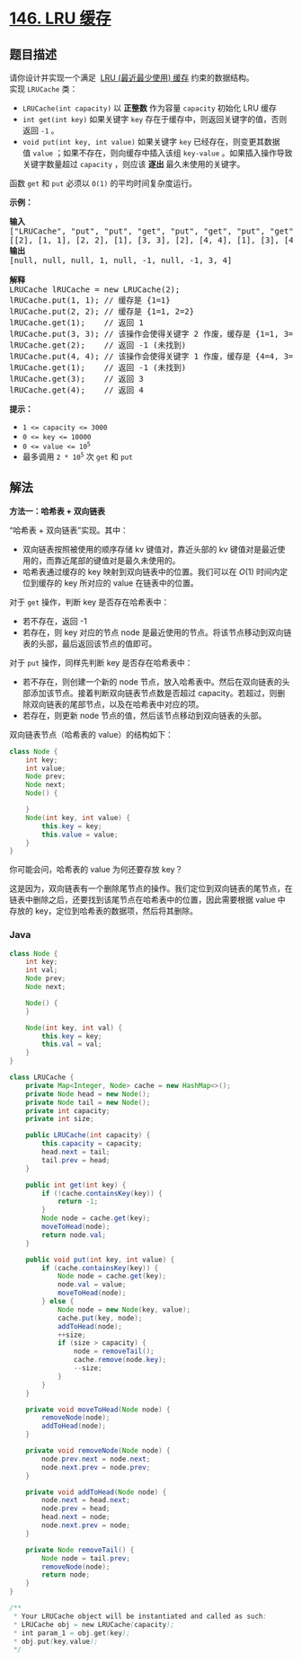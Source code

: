 # [146. LRU 缓存](https://leetcode.cn/problems/lru-cache)

## 题目描述

<div class="title__3Vvk">请你设计并实现一个满足&nbsp; <a href="https://baike.baidu.com/item/LRU" target="_blank">LRU (最近最少使用) 缓存</a> 约束的数据结构。</div>

<div class="title__3Vvk">实现 <code>LRUCache</code> 类：</div>

<div class="original__bRMd">
<div>
<ul>
	<li><code>LRUCache(int capacity)</code> 以 <strong>正整数</strong> 作为容量&nbsp;<code>capacity</code> 初始化 LRU 缓存</li>
	<li><code>int get(int key)</code> 如果关键字 <code>key</code> 存在于缓存中，则返回关键字的值，否则返回 <code>-1</code> 。</li>
	<li><code>void put(int key, int value)</code>&nbsp;如果关键字&nbsp;<code>key</code> 已经存在，则变更其数据值&nbsp;<code>value</code> ；如果不存在，则向缓存中插入该组&nbsp;<code>key-value</code> 。如果插入操作导致关键字数量超过&nbsp;<code>capacity</code> ，则应该 <strong>逐出</strong> 最久未使用的关键字。</li>
</ul>

<p>函数 <code>get</code> 和 <code>put</code> 必须以 <code>O(1)</code> 的平均时间复杂度运行。</p>
</div>
</div>

<p><strong>示例：</strong></p>

<pre>
<strong>输入</strong>
["LRUCache", "put", "put", "get", "put", "get", "put", "get", "get", "get"]
[[2], [1, 1], [2, 2], [1], [3, 3], [2], [4, 4], [1], [3], [4]]
<strong>输出</strong>
[null, null, null, 1, null, -1, null, -1, 3, 4]

<strong>解释</strong>
LRUCache lRUCache = new LRUCache(2);
lRUCache.put(1, 1); // 缓存是 {1=1}
lRUCache.put(2, 2); // 缓存是 {1=1, 2=2}
lRUCache.get(1);    // 返回 1
lRUCache.put(3, 3); // 该操作会使得关键字 2 作废，缓存是 {1=1, 3=3}
lRUCache.get(2);    // 返回 -1 (未找到)
lRUCache.put(4, 4); // 该操作会使得关键字 1 作废，缓存是 {4=4, 3=3}
lRUCache.get(1);    // 返回 -1 (未找到)
lRUCache.get(3);    // 返回 3
lRUCache.get(4);    // 返回 4
</pre>

<p><strong>提示：</strong></p>

<ul>
	<li><code>1 &lt;= capacity &lt;= 3000</code></li>
	<li><code>0 &lt;= key &lt;= 10000</code></li>
	<li><code>0 &lt;= value &lt;= 10<sup>5</sup></code></li>
	<li>最多调用 <code>2 * 10<sup>5</sup></code> 次 <code>get</code> 和 <code>put</code></li>
</ul>

## 解法

**方法一：哈希表 + 双向链表**

“哈希表 + 双向链表”实现。其中：

-   双向链表按照被使用的顺序存储 kv 键值对，靠近头部的 kv 键值对是最近使用的，而靠近尾部的键值对是最久未使用的。
-   哈希表通过缓存的 key 映射到双向链表中的位置。我们可以在 $O(1)$ 时间内定位到缓存的 key 所对应的 value 在链表中的位置。

对于 `get` 操作，判断 key 是否存在哈希表中：

-   若不存在，返回 -1
-   若存在，则 key 对应的节点 node 是最近使用的节点。将该节点移动到双向链表的头部，最后返回该节点的值即可。

对于 `put` 操作，同样先判断 key 是否存在哈希表中：

-   若不存在，则创建一个新的 node 节点，放入哈希表中。然后在双向链表的头部添加该节点。接着判断双向链表节点数是否超过 capacity。若超过，则删除双向链表的尾部节点，以及在哈希表中对应的项。
-   若存在，则更新 node 节点的值，然后该节点移动到双向链表的头部。

双向链表节点（哈希表的 value）的结构如下：

```java
class Node {
	int key;
	int value;
	Node prev;
	Node next;
	Node() {

	}
	Node(int key, int value) {
		this.key = key;
		this.value = value;
	}
}
```

你可能会问，哈希表的 value 为何还要存放 key？

这是因为，双向链表有一个删除尾节点的操作。我们定位到双向链表的尾节点，在链表中删除之后，还要找到该尾节点在哈希表中的位置，因此需要根据 value 中存放的 key，定位到哈希表的数据项，然后将其删除。

### **Java**

```java
class Node {
    int key;
    int val;
    Node prev;
    Node next;

    Node() {
    }

    Node(int key, int val) {
        this.key = key;
        this.val = val;
    }
}

class LRUCache {
    private Map<Integer, Node> cache = new HashMap<>();
    private Node head = new Node();
    private Node tail = new Node();
    private int capacity;
    private int size;

    public LRUCache(int capacity) {
        this.capacity = capacity;
        head.next = tail;
        tail.prev = head;
    }

    public int get(int key) {
        if (!cache.containsKey(key)) {
            return -1;
        }
        Node node = cache.get(key);
        moveToHead(node);
        return node.val;
    }

    public void put(int key, int value) {
        if (cache.containsKey(key)) {
            Node node = cache.get(key);
            node.val = value;
            moveToHead(node);
        } else {
            Node node = new Node(key, value);
            cache.put(key, node);
            addToHead(node);
            ++size;
            if (size > capacity) {
                node = removeTail();
                cache.remove(node.key);
                --size;
            }
        }
    }

    private void moveToHead(Node node) {
        removeNode(node);
        addToHead(node);
    }

    private void removeNode(Node node) {
        node.prev.next = node.next;
        node.next.prev = node.prev;
    }

    private void addToHead(Node node) {
        node.next = head.next;
        node.prev = head;
        head.next = node;
        node.next.prev = node;
    }

    private Node removeTail() {
        Node node = tail.prev;
        removeNode(node);
        return node;
    }
}

/**
 * Your LRUCache object will be instantiated and called as such:
 * LRUCache obj = new LRUCache(capacity);
 * int param_1 = obj.get(key);
 * obj.put(key,value);
 */
```
